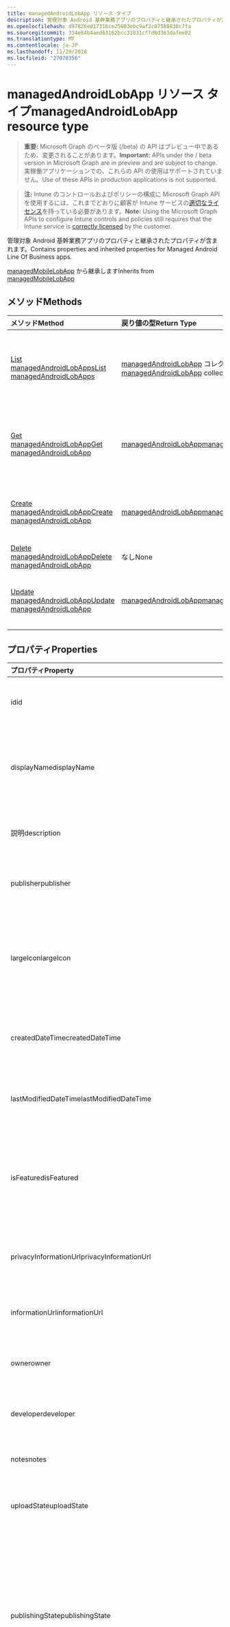 ```yaml
---
title: managedAndroidLobApp リソース タイプ
description: 管理対象 Android 基幹業務アプリのプロパティと継承されたプロパティが含まれます。
ms.openlocfilehash: d97826ed17316ce25603ebc9af2c07588830c7fa
ms.sourcegitcommit: 334e84b4aed63162bcc31831cffd6d363dafee02
ms.translationtype: MT
ms.contentlocale: ja-JP
ms.lasthandoff: 11/29/2018
ms.locfileid: "27070356"
---
```

# <a name="managedandroidlobapp-resource-type"></a><span data-ttu-id="44c7f-103">managedAndroidLobApp リソース タイプ</span><span class="sxs-lookup"><span data-stu-id="44c7f-103">managedAndroidLobApp resource type</span></span>

> <span data-ttu-id="44c7f-104">**重要:** Microsoft Graph のベータ版 (/beta) の API はプレビュー中であるため、変更されることがあります。</span><span class="sxs-lookup"><span data-stu-id="44c7f-104">**Important:** APIs under the / beta version in Microsoft Graph are in preview and are subject to change.</span></span> <span data-ttu-id="44c7f-105">実稼働アプリケーションでの、これらの API の使用はサポートされていません。</span><span class="sxs-lookup"><span data-stu-id="44c7f-105">Use of these APIs in production applications is not supported.</span></span>

> <span data-ttu-id="44c7f-106">**注:** Intune のコントロールおよびポリシーの構成に Microsoft Graph API を使用するには、これまでどおりに顧客が Intune サービスの[適切なライセンス](https://go.microsoft.com/fwlink/?linkid=839381)を持っている必要があります。</span><span class="sxs-lookup"><span data-stu-id="44c7f-106">**Note:** Using the Microsoft Graph APIs to configure Intune controls and policies still requires that the Intune service is [correctly licensed](https://go.microsoft.com/fwlink/?linkid=839381) by the customer.</span></span>

<span data-ttu-id="44c7f-107">管理対象 Android 基幹業務アプリのプロパティと継承されたプロパティが含まれます。</span><span class="sxs-lookup"><span data-stu-id="44c7f-107">Contains properties and inherited properties for Managed Android Line Of Business apps.</span></span>

<span data-ttu-id="44c7f-108">[managedMobileLobApp](../resources/intune-apps-managedmobilelobapp.md) から継承します</span><span class="sxs-lookup"><span data-stu-id="44c7f-108">Inherits from [managedMobileLobApp](../resources/intune-apps-managedmobilelobapp.md)</span></span>

## <a name="methods"></a><span data-ttu-id="44c7f-109">メソッド</span><span class="sxs-lookup"><span data-stu-id="44c7f-109">Methods</span></span>
|<span data-ttu-id="44c7f-110">メソッド</span><span class="sxs-lookup"><span data-stu-id="44c7f-110">Method</span></span>|<span data-ttu-id="44c7f-111">戻り値の型</span><span class="sxs-lookup"><span data-stu-id="44c7f-111">Return Type</span></span>|<span data-ttu-id="44c7f-112">説明</span><span class="sxs-lookup"><span data-stu-id="44c7f-112">Description</span></span>|
|:---|:---|:---|
|[<span data-ttu-id="44c7f-113">List managedAndroidLobApps</span><span class="sxs-lookup"><span data-stu-id="44c7f-113">List managedAndroidLobApps</span></span>](../api/intune-apps-managedandroidlobapp-list.md)|<span data-ttu-id="44c7f-114">[managedAndroidLobApp](../resources/intune-apps-managedandroidlobapp.md) コレクション</span><span class="sxs-lookup"><span data-stu-id="44c7f-114">[managedAndroidLobApp](../resources/intune-apps-managedandroidlobapp.md) collection</span></span>|<span data-ttu-id="44c7f-115">[managedAndroidLobApp](../resources/intune-apps-managedandroidlobapp.md) オブジェクトのプロパティとリレーションシップをリストします。</span><span class="sxs-lookup"><span data-stu-id="44c7f-115">List properties and relationships of the [managedAndroidLobApp](../resources/intune-apps-managedandroidlobapp.md) objects.</span></span>|
|[<span data-ttu-id="44c7f-116">Get managedAndroidLobApp</span><span class="sxs-lookup"><span data-stu-id="44c7f-116">Get managedAndroidLobApp</span></span>](../api/intune-apps-managedandroidlobapp-get.md)|[<span data-ttu-id="44c7f-117">managedAndroidLobApp</span><span class="sxs-lookup"><span data-stu-id="44c7f-117">managedAndroidLobApp</span></span>](../resources/intune-apps-managedandroidlobapp.md)|<span data-ttu-id="44c7f-118">[managedAndroidLobApp](../resources/intune-apps-managedandroidlobapp.md) オブジェクトのプロパティとリレーションシップを読み取ります。</span><span class="sxs-lookup"><span data-stu-id="44c7f-118">Read properties and relationships of the [managedAndroidLobApp](../resources/intune-apps-managedandroidlobapp.md) object.</span></span>|
|[<span data-ttu-id="44c7f-119">Create managedAndroidLobApp</span><span class="sxs-lookup"><span data-stu-id="44c7f-119">Create managedAndroidLobApp</span></span>](../api/intune-apps-managedandroidlobapp-create.md)|[<span data-ttu-id="44c7f-120">managedAndroidLobApp</span><span class="sxs-lookup"><span data-stu-id="44c7f-120">managedAndroidLobApp</span></span>](../resources/intune-apps-managedandroidlobapp.md)|<span data-ttu-id="44c7f-121">新しい [managedAndroidLobApp](../resources/intune-apps-managedandroidlobapp.md) オブジェクトを作成します。</span><span class="sxs-lookup"><span data-stu-id="44c7f-121">Create a new [managedAndroidLobApp](../resources/intune-apps-managedandroidlobapp.md) object.</span></span>|
|[<span data-ttu-id="44c7f-122">Delete managedAndroidLobApp</span><span class="sxs-lookup"><span data-stu-id="44c7f-122">Delete managedAndroidLobApp</span></span>](../api/intune-apps-managedandroidlobapp-delete.md)|<span data-ttu-id="44c7f-123">なし</span><span class="sxs-lookup"><span data-stu-id="44c7f-123">None</span></span>|<span data-ttu-id="44c7f-124">[managedAndroidLobApp](../resources/intune-apps-managedandroidlobapp.md) を削除します。</span><span class="sxs-lookup"><span data-stu-id="44c7f-124">Deletes a [managedAndroidLobApp](../resources/intune-apps-managedandroidlobapp.md).</span></span>|
|[<span data-ttu-id="44c7f-125">Update managedAndroidLobApp</span><span class="sxs-lookup"><span data-stu-id="44c7f-125">Update managedAndroidLobApp</span></span>](../api/intune-apps-managedandroidlobapp-update.md)|[<span data-ttu-id="44c7f-126">managedAndroidLobApp</span><span class="sxs-lookup"><span data-stu-id="44c7f-126">managedAndroidLobApp</span></span>](../resources/intune-apps-managedandroidlobapp.md)|<span data-ttu-id="44c7f-127">[managedAndroidLobApp](../resources/intune-apps-managedandroidlobapp.md) オブジェクトのプロパティを更新します。</span><span class="sxs-lookup"><span data-stu-id="44c7f-127">Update the properties of a [managedAndroidLobApp](../resources/intune-apps-managedandroidlobapp.md) object.</span></span>|

## <a name="properties"></a><span data-ttu-id="44c7f-128">プロパティ</span><span class="sxs-lookup"><span data-stu-id="44c7f-128">Properties</span></span>
|<span data-ttu-id="44c7f-129">プロパティ</span><span class="sxs-lookup"><span data-stu-id="44c7f-129">Property</span></span>|<span data-ttu-id="44c7f-130">型</span><span class="sxs-lookup"><span data-stu-id="44c7f-130">Type</span></span>|<span data-ttu-id="44c7f-131">説明</span><span class="sxs-lookup"><span data-stu-id="44c7f-131">Description</span></span>|
|:---|:---|:---|
|<span data-ttu-id="44c7f-132">id</span><span class="sxs-lookup"><span data-stu-id="44c7f-132">id</span></span>|<span data-ttu-id="44c7f-133">String</span><span class="sxs-lookup"><span data-stu-id="44c7f-133">String</span></span>|<span data-ttu-id="44c7f-134">エンティティのキー。</span><span class="sxs-lookup"><span data-stu-id="44c7f-134">Key of the entity.</span></span> <span data-ttu-id="44c7f-135">[mobileApp](../resources/intune-apps-mobileapp.md) から継承します</span><span class="sxs-lookup"><span data-stu-id="44c7f-135">Inherited from [mobileApp](../resources/intune-apps-mobileapp.md)</span></span>|
|<span data-ttu-id="44c7f-136">displayName</span><span class="sxs-lookup"><span data-stu-id="44c7f-136">displayName</span></span>|<span data-ttu-id="44c7f-137">String</span><span class="sxs-lookup"><span data-stu-id="44c7f-137">String</span></span>|<span data-ttu-id="44c7f-138">管理者が提供またはインポートしたアプリのタイトル。</span><span class="sxs-lookup"><span data-stu-id="44c7f-138">The admin provided or imported title of the app.</span></span> <span data-ttu-id="44c7f-139">[mobileApp](../resources/intune-apps-mobileapp.md) から継承します</span><span class="sxs-lookup"><span data-stu-id="44c7f-139">Inherited from [mobileApp](../resources/intune-apps-mobileapp.md)</span></span>|
|<span data-ttu-id="44c7f-140">説明</span><span class="sxs-lookup"><span data-stu-id="44c7f-140">description</span></span>|<span data-ttu-id="44c7f-141">String</span><span class="sxs-lookup"><span data-stu-id="44c7f-141">String</span></span>|<span data-ttu-id="44c7f-142">アプリの説明。</span><span class="sxs-lookup"><span data-stu-id="44c7f-142">The description of the app.</span></span> <span data-ttu-id="44c7f-143">[mobileApp](../resources/intune-apps-mobileapp.md) から継承します</span><span class="sxs-lookup"><span data-stu-id="44c7f-143">Inherited from [mobileApp](../resources/intune-apps-mobileapp.md)</span></span>|
|<span data-ttu-id="44c7f-144">publisher</span><span class="sxs-lookup"><span data-stu-id="44c7f-144">publisher</span></span>|<span data-ttu-id="44c7f-145">String</span><span class="sxs-lookup"><span data-stu-id="44c7f-145">String</span></span>|<span data-ttu-id="44c7f-146">アプリの発行元。</span><span class="sxs-lookup"><span data-stu-id="44c7f-146">The publisher of the app.</span></span> <span data-ttu-id="44c7f-147">[mobileApp](../resources/intune-apps-mobileapp.md) から継承します</span><span class="sxs-lookup"><span data-stu-id="44c7f-147">Inherited from [mobileApp](../resources/intune-apps-mobileapp.md)</span></span>|
|<span data-ttu-id="44c7f-148">largeIcon</span><span class="sxs-lookup"><span data-stu-id="44c7f-148">largeIcon</span></span>|[<span data-ttu-id="44c7f-149">mimeContent</span><span class="sxs-lookup"><span data-stu-id="44c7f-149">mimeContent</span></span>](../resources/intune-shared-mimecontent.md)|<span data-ttu-id="44c7f-150">アプリの詳細に表示され、アイコンのアップロードに使用される大きなアイコン。</span><span class="sxs-lookup"><span data-stu-id="44c7f-150">The large icon, to be displayed in the app details and used for upload of the icon.</span></span> <span data-ttu-id="44c7f-151">[mobileApp](../resources/intune-apps-mobileapp.md) から継承します</span><span class="sxs-lookup"><span data-stu-id="44c7f-151">Inherited from [mobileApp](../resources/intune-apps-mobileapp.md)</span></span>|
|<span data-ttu-id="44c7f-152">createdDateTime</span><span class="sxs-lookup"><span data-stu-id="44c7f-152">createdDateTime</span></span>|<span data-ttu-id="44c7f-153">DateTimeOffset</span><span class="sxs-lookup"><span data-stu-id="44c7f-153">DateTimeOffset</span></span>|<span data-ttu-id="44c7f-154">アプリが作成された日時。</span><span class="sxs-lookup"><span data-stu-id="44c7f-154">The date and time the app was created.</span></span> <span data-ttu-id="44c7f-155">[mobileApp](../resources/intune-apps-mobileapp.md) から継承します</span><span class="sxs-lookup"><span data-stu-id="44c7f-155">Inherited from [mobileApp](../resources/intune-apps-mobileapp.md)</span></span>|
|<span data-ttu-id="44c7f-156">lastModifiedDateTime</span><span class="sxs-lookup"><span data-stu-id="44c7f-156">lastModifiedDateTime</span></span>|<span data-ttu-id="44c7f-157">DateTimeOffset</span><span class="sxs-lookup"><span data-stu-id="44c7f-157">DateTimeOffset</span></span>|<span data-ttu-id="44c7f-158">アプリが最後に変更された日時。</span><span class="sxs-lookup"><span data-stu-id="44c7f-158">The date and time the app was last modified.</span></span> <span data-ttu-id="44c7f-159">[mobileApp](../resources/intune-apps-mobileapp.md) から継承します</span><span class="sxs-lookup"><span data-stu-id="44c7f-159">Inherited from [mobileApp](../resources/intune-apps-mobileapp.md)</span></span>|
|<span data-ttu-id="44c7f-160">isFeatured</span><span class="sxs-lookup"><span data-stu-id="44c7f-160">isFeatured</span></span>|<span data-ttu-id="44c7f-161">Boolean</span><span class="sxs-lookup"><span data-stu-id="44c7f-161">Boolean</span></span>|<span data-ttu-id="44c7f-162">アプリが管理者のおすすめとしてマークされたかどうかを示す値。[mobileApp](../resources/intune-apps-mobileapp.md) から継承します</span><span class="sxs-lookup"><span data-stu-id="44c7f-162">The value indicating whether the app is marked as featured by the admin. Inherited from [mobileApp](../resources/intune-apps-mobileapp.md)</span></span>|
|<span data-ttu-id="44c7f-163">privacyInformationUrl</span><span class="sxs-lookup"><span data-stu-id="44c7f-163">privacyInformationUrl</span></span>|<span data-ttu-id="44c7f-164">String</span><span class="sxs-lookup"><span data-stu-id="44c7f-164">String</span></span>|<span data-ttu-id="44c7f-165">プライバシーに関する声明の URL。</span><span class="sxs-lookup"><span data-stu-id="44c7f-165">The privacy statement Url.</span></span> <span data-ttu-id="44c7f-166">[mobileApp](../resources/intune-apps-mobileapp.md) から継承します</span><span class="sxs-lookup"><span data-stu-id="44c7f-166">Inherited from [mobileApp](../resources/intune-apps-mobileapp.md)</span></span>|
|<span data-ttu-id="44c7f-167">informationUrl</span><span class="sxs-lookup"><span data-stu-id="44c7f-167">informationUrl</span></span>|<span data-ttu-id="44c7f-168">String</span><span class="sxs-lookup"><span data-stu-id="44c7f-168">String</span></span>|<span data-ttu-id="44c7f-169">詳細情報の URL。</span><span class="sxs-lookup"><span data-stu-id="44c7f-169">The more information Url.</span></span> <span data-ttu-id="44c7f-170">[mobileApp](../resources/intune-apps-mobileapp.md) から継承します</span><span class="sxs-lookup"><span data-stu-id="44c7f-170">Inherited from [mobileApp](../resources/intune-apps-mobileapp.md)</span></span>|
|<span data-ttu-id="44c7f-171">owner</span><span class="sxs-lookup"><span data-stu-id="44c7f-171">owner</span></span>|<span data-ttu-id="44c7f-172">String</span><span class="sxs-lookup"><span data-stu-id="44c7f-172">String</span></span>|<span data-ttu-id="44c7f-173">アプリの所有者。</span><span class="sxs-lookup"><span data-stu-id="44c7f-173">The owner of the app.</span></span> <span data-ttu-id="44c7f-174">[mobileApp](../resources/intune-apps-mobileapp.md) から継承します</span><span class="sxs-lookup"><span data-stu-id="44c7f-174">Inherited from [mobileApp](../resources/intune-apps-mobileapp.md)</span></span>|
|<span data-ttu-id="44c7f-175">developer</span><span class="sxs-lookup"><span data-stu-id="44c7f-175">developer</span></span>|<span data-ttu-id="44c7f-176">String</span><span class="sxs-lookup"><span data-stu-id="44c7f-176">String</span></span>|<span data-ttu-id="44c7f-177">アプリの開発者。</span><span class="sxs-lookup"><span data-stu-id="44c7f-177">The developer of the app.</span></span> <span data-ttu-id="44c7f-178">[mobileApp](../resources/intune-apps-mobileapp.md) から継承します</span><span class="sxs-lookup"><span data-stu-id="44c7f-178">Inherited from [mobileApp](../resources/intune-apps-mobileapp.md)</span></span>|
|<span data-ttu-id="44c7f-179">notes</span><span class="sxs-lookup"><span data-stu-id="44c7f-179">notes</span></span>|<span data-ttu-id="44c7f-180">String</span><span class="sxs-lookup"><span data-stu-id="44c7f-180">String</span></span>|<span data-ttu-id="44c7f-181">アプリ用のメモ。</span><span class="sxs-lookup"><span data-stu-id="44c7f-181">Notes for the app.</span></span> <span data-ttu-id="44c7f-182">[mobileApp](../resources/intune-apps-mobileapp.md) から継承します</span><span class="sxs-lookup"><span data-stu-id="44c7f-182">Inherited from [mobileApp](../resources/intune-apps-mobileapp.md)</span></span>|
|<span data-ttu-id="44c7f-183">uploadState</span><span class="sxs-lookup"><span data-stu-id="44c7f-183">uploadState</span></span>|<span data-ttu-id="44c7f-184">Int32</span><span class="sxs-lookup"><span data-stu-id="44c7f-184">Int32</span></span>|<span data-ttu-id="44c7f-185">アップロードの状態です。</span><span class="sxs-lookup"><span data-stu-id="44c7f-185">The upload state.</span></span> <span data-ttu-id="44c7f-186">[mobileApp](../resources/intune-apps-mobileapp.md) から継承します</span><span class="sxs-lookup"><span data-stu-id="44c7f-186">Inherited from [mobileApp](../resources/intune-apps-mobileapp.md)</span></span>|
|<span data-ttu-id="44c7f-187">publishingState</span><span class="sxs-lookup"><span data-stu-id="44c7f-187">publishingState</span></span>|[<span data-ttu-id="44c7f-188">mobileAppPublishingState</span><span class="sxs-lookup"><span data-stu-id="44c7f-188">mobileAppPublishingState</span></span>](../resources/intune-apps-mobileapppublishingstate.md)|<span data-ttu-id="44c7f-189">アプリの発行の状態。</span><span class="sxs-lookup"><span data-stu-id="44c7f-189">The publishing state for the app.</span></span> <span data-ttu-id="44c7f-190">アプリが発行されていない限り、アプリを割り当てることができません。</span><span class="sxs-lookup"><span data-stu-id="44c7f-190">The app cannot be assigned unless the app is published.</span></span> <span data-ttu-id="44c7f-191">[MobileApp](../resources/intune-apps-mobileapp.md)から継承されます。</span><span class="sxs-lookup"><span data-stu-id="44c7f-191">Inherited from [mobileApp](../resources/intune-apps-mobileapp.md).</span></span> <span data-ttu-id="44c7f-192">可能な値は、`notPublished`、`processing`、`published` です。</span><span class="sxs-lookup"><span data-stu-id="44c7f-192">Possible values are: `notPublished`, `processing`, `published`.</span></span>|
|<span data-ttu-id="44c7f-193">appAvailability</span><span class="sxs-lookup"><span data-stu-id="44c7f-193">appAvailability</span></span>|[<span data-ttu-id="44c7f-194">managedAppAvailability</span><span class="sxs-lookup"><span data-stu-id="44c7f-194">managedAppAvailability</span></span>](../resources/intune-apps-managedappavailability.md)|<span data-ttu-id="44c7f-195">アプリケーションの可用性。</span><span class="sxs-lookup"><span data-stu-id="44c7f-195">The Application's availability.</span></span> <span data-ttu-id="44c7f-196">[ManagedApp](../resources/intune-apps-managedapp.md)から継承されます。</span><span class="sxs-lookup"><span data-stu-id="44c7f-196">Inherited from [managedApp](../resources/intune-apps-managedapp.md).</span></span> <span data-ttu-id="44c7f-197">可能な値は、`global`、`lineOfBusiness` です。</span><span class="sxs-lookup"><span data-stu-id="44c7f-197">Possible values are: `global`, `lineOfBusiness`.</span></span>|
|<span data-ttu-id="44c7f-198">version</span><span class="sxs-lookup"><span data-stu-id="44c7f-198">version</span></span>|<span data-ttu-id="44c7f-199">String</span><span class="sxs-lookup"><span data-stu-id="44c7f-199">String</span></span>|<span data-ttu-id="44c7f-200">アプリケーションのバージョン。</span><span class="sxs-lookup"><span data-stu-id="44c7f-200">The Application's version.</span></span> <span data-ttu-id="44c7f-201">[managedApp](../resources/intune-apps-managedapp.md) から継承します</span><span class="sxs-lookup"><span data-stu-id="44c7f-201">Inherited from [managedApp](../resources/intune-apps-managedapp.md)</span></span>|
|<span data-ttu-id="44c7f-202">committedContentVersion</span><span class="sxs-lookup"><span data-stu-id="44c7f-202">committedContentVersion</span></span>|<span data-ttu-id="44c7f-203">String</span><span class="sxs-lookup"><span data-stu-id="44c7f-203">String</span></span>|<span data-ttu-id="44c7f-204">内部にコミットされたコンテンツのバージョン。</span><span class="sxs-lookup"><span data-stu-id="44c7f-204">The internal committed content version.</span></span> <span data-ttu-id="44c7f-205">[managedMobileLobApp](../resources/intune-apps-managedmobilelobapp.md) から継承します</span><span class="sxs-lookup"><span data-stu-id="44c7f-205">Inherited from [managedMobileLobApp](../resources/intune-apps-managedmobilelobapp.md)</span></span>|
|<span data-ttu-id="44c7f-206">fileName</span><span class="sxs-lookup"><span data-stu-id="44c7f-206">fileName</span></span>|<span data-ttu-id="44c7f-207">String</span><span class="sxs-lookup"><span data-stu-id="44c7f-207">String</span></span>|<span data-ttu-id="44c7f-208">メインの Lob アプリケーションのファイル名。</span><span class="sxs-lookup"><span data-stu-id="44c7f-208">The name of the main Lob application file.</span></span> <span data-ttu-id="44c7f-209">[managedMobileLobApp](../resources/intune-apps-managedmobilelobapp.md) から継承します</span><span class="sxs-lookup"><span data-stu-id="44c7f-209">Inherited from [managedMobileLobApp](../resources/intune-apps-managedmobilelobapp.md)</span></span>|
|<span data-ttu-id="44c7f-210">size</span><span class="sxs-lookup"><span data-stu-id="44c7f-210">size</span></span>|<span data-ttu-id="44c7f-211">Int64</span><span class="sxs-lookup"><span data-stu-id="44c7f-211">Int64</span></span>|<span data-ttu-id="44c7f-212">アップロードされたすべてのファイルを含む合計サイズ。</span><span class="sxs-lookup"><span data-stu-id="44c7f-212">The total size, including all uploaded files.</span></span> <span data-ttu-id="44c7f-213">[managedMobileLobApp](../resources/intune-apps-managedmobilelobapp.md) から継承します</span><span class="sxs-lookup"><span data-stu-id="44c7f-213">Inherited from [managedMobileLobApp](../resources/intune-apps-managedmobilelobapp.md)</span></span>|
|<span data-ttu-id="44c7f-214">packageId</span><span class="sxs-lookup"><span data-stu-id="44c7f-214">packageId</span></span>|<span data-ttu-id="44c7f-215">String</span><span class="sxs-lookup"><span data-stu-id="44c7f-215">String</span></span>|<span data-ttu-id="44c7f-216">パッケージの識別子。</span><span class="sxs-lookup"><span data-stu-id="44c7f-216">The package identifier.</span></span>|
|<span data-ttu-id="44c7f-217">identityName</span><span class="sxs-lookup"><span data-stu-id="44c7f-217">identityName</span></span>|<span data-ttu-id="44c7f-218">String</span><span class="sxs-lookup"><span data-stu-id="44c7f-218">String</span></span>|<span data-ttu-id="44c7f-219">ID 名。</span><span class="sxs-lookup"><span data-stu-id="44c7f-219">The Identity Name.</span></span>|
|<span data-ttu-id="44c7f-220">minimumSupportedOperatingSystem</span><span class="sxs-lookup"><span data-stu-id="44c7f-220">minimumSupportedOperatingSystem</span></span>|[<span data-ttu-id="44c7f-221">androidMinimumOperatingSystem</span><span class="sxs-lookup"><span data-stu-id="44c7f-221">androidMinimumOperatingSystem</span></span>](../resources/intune-apps-androidminimumoperatingsystem.md)|<span data-ttu-id="44c7f-222">該当するオペレーティング システムの最小の値です。</span><span class="sxs-lookup"><span data-stu-id="44c7f-222">The value for the minimum applicable operating system.</span></span>|
|<span data-ttu-id="44c7f-223">versionName</span><span class="sxs-lookup"><span data-stu-id="44c7f-223">versionName</span></span>|<span data-ttu-id="44c7f-224">String</span><span class="sxs-lookup"><span data-stu-id="44c7f-224">String</span></span>|<span data-ttu-id="44c7f-225">管理対象 Android 基幹業務 (LoB) アプリのバージョン名。</span><span class="sxs-lookup"><span data-stu-id="44c7f-225">The version name of managed Android Line of Business (LoB) app.</span></span>|
|<span data-ttu-id="44c7f-226">versionCode</span><span class="sxs-lookup"><span data-stu-id="44c7f-226">versionCode</span></span>|<span data-ttu-id="44c7f-227">String</span><span class="sxs-lookup"><span data-stu-id="44c7f-227">String</span></span>|<span data-ttu-id="44c7f-228">管理対象 Android 基幹業務 (LoB) アプリのバージョン コード。</span><span class="sxs-lookup"><span data-stu-id="44c7f-228">The version code of managed Android Line of Business (LoB) app.</span></span>|
|<span data-ttu-id="44c7f-229">identityVersion</span><span class="sxs-lookup"><span data-stu-id="44c7f-229">identityVersion</span></span>|<span data-ttu-id="44c7f-230">String</span><span class="sxs-lookup"><span data-stu-id="44c7f-230">String</span></span>|<span data-ttu-id="44c7f-231">ID のバージョン。</span><span class="sxs-lookup"><span data-stu-id="44c7f-231">The identity version.</span></span>|

## <a name="relationships"></a><span data-ttu-id="44c7f-232">リレーションシップ</span><span class="sxs-lookup"><span data-stu-id="44c7f-232">Relationships</span></span>
|<span data-ttu-id="44c7f-233">リレーションシップ</span><span class="sxs-lookup"><span data-stu-id="44c7f-233">Relationship</span></span>|<span data-ttu-id="44c7f-234">型</span><span class="sxs-lookup"><span data-stu-id="44c7f-234">Type</span></span>|<span data-ttu-id="44c7f-235">説明</span><span class="sxs-lookup"><span data-stu-id="44c7f-235">Description</span></span>|
|:---|:---|:---|
|<span data-ttu-id="44c7f-236">categories</span><span class="sxs-lookup"><span data-stu-id="44c7f-236">categories</span></span>|<span data-ttu-id="44c7f-237">[mobileAppCategory](../resources/intune-apps-mobileappcategory.md) コレクション</span><span class="sxs-lookup"><span data-stu-id="44c7f-237">[mobileAppCategory](../resources/intune-apps-mobileappcategory.md) collection</span></span>|<span data-ttu-id="44c7f-238">このアプリのカテゴリのリスト。</span><span class="sxs-lookup"><span data-stu-id="44c7f-238">The list of categories for this app.</span></span> <span data-ttu-id="44c7f-239">[mobileApp](../resources/intune-apps-mobileapp.md) から継承します</span><span class="sxs-lookup"><span data-stu-id="44c7f-239">Inherited from [mobileApp](../resources/intune-apps-mobileapp.md)</span></span>|
|<span data-ttu-id="44c7f-240">assignments</span><span class="sxs-lookup"><span data-stu-id="44c7f-240">assignments</span></span>|<span data-ttu-id="44c7f-241">[mobileAppAssignment](../resources/intune-apps-mobileappassignment.md) コレクション</span><span class="sxs-lookup"><span data-stu-id="44c7f-241">[mobileAppAssignment](../resources/intune-apps-mobileappassignment.md) collection</span></span>|<span data-ttu-id="44c7f-242">このモバイル アプリのグループ割り当てのリスト。</span><span class="sxs-lookup"><span data-stu-id="44c7f-242">The list of group assignments for this mobile app.</span></span> <span data-ttu-id="44c7f-243">[mobileApp](../resources/intune-apps-mobileapp.md) から継承します</span><span class="sxs-lookup"><span data-stu-id="44c7f-243">Inherited from [mobileApp](../resources/intune-apps-mobileapp.md)</span></span>|
|<span data-ttu-id="44c7f-244">installSummary</span><span class="sxs-lookup"><span data-stu-id="44c7f-244">installSummary</span></span>|[<span data-ttu-id="44c7f-245">mobileAppInstallSummary</span><span class="sxs-lookup"><span data-stu-id="44c7f-245">mobileAppInstallSummary</span></span>](../resources/intune-apps-mobileappinstallsummary.md)|<span data-ttu-id="44c7f-246">モバイル アプリ インストール概要です。</span><span class="sxs-lookup"><span data-stu-id="44c7f-246">Mobile App Install Summary.</span></span> <span data-ttu-id="44c7f-247">[mobileApp](../resources/intune-apps-mobileapp.md) から継承します</span><span class="sxs-lookup"><span data-stu-id="44c7f-247">Inherited from [mobileApp](../resources/intune-apps-mobileapp.md)</span></span>|
|<span data-ttu-id="44c7f-248">deviceStatuses</span><span class="sxs-lookup"><span data-stu-id="44c7f-248">deviceStatuses</span></span>|<span data-ttu-id="44c7f-249">[mobileAppInstallStatus](../resources/intune-apps-mobileappinstallstatus.md)コレクション</span><span class="sxs-lookup"><span data-stu-id="44c7f-249">[mobileAppInstallStatus](../resources/intune-apps-mobileappinstallstatus.md) collection</span></span>|<span data-ttu-id="44c7f-250">このモバイル アプリケーションのインストール状況の一覧です。</span><span class="sxs-lookup"><span data-stu-id="44c7f-250">The list of installation states for this mobile app.</span></span> <span data-ttu-id="44c7f-251">[mobileApp](../resources/intune-apps-mobileapp.md) から継承します</span><span class="sxs-lookup"><span data-stu-id="44c7f-251">Inherited from [mobileApp](../resources/intune-apps-mobileapp.md)</span></span>|
|<span data-ttu-id="44c7f-252">userStatuses</span><span class="sxs-lookup"><span data-stu-id="44c7f-252">userStatuses</span></span>|<span data-ttu-id="44c7f-253">[userAppInstallStatus](../resources/intune-apps-userappinstallstatus.md)コレクション</span><span class="sxs-lookup"><span data-stu-id="44c7f-253">[userAppInstallStatus](../resources/intune-apps-userappinstallstatus.md) collection</span></span>|<span data-ttu-id="44c7f-254">このモバイル アプリケーションのインストール状況の一覧です。</span><span class="sxs-lookup"><span data-stu-id="44c7f-254">The list of installation states for this mobile app.</span></span> <span data-ttu-id="44c7f-255">[mobileApp](../resources/intune-apps-mobileapp.md) から継承します</span><span class="sxs-lookup"><span data-stu-id="44c7f-255">Inherited from [mobileApp](../resources/intune-apps-mobileapp.md)</span></span>|
|<span data-ttu-id="44c7f-256">contentVersions</span><span class="sxs-lookup"><span data-stu-id="44c7f-256">contentVersions</span></span>|<span data-ttu-id="44c7f-257">[mobileAppContent](../resources/intune-apps-mobileappcontent.md) コレクション</span><span class="sxs-lookup"><span data-stu-id="44c7f-257">[mobileAppContent](../resources/intune-apps-mobileappcontent.md) collection</span></span>|<span data-ttu-id="44c7f-258">このアプリのコンテンツのバージョンのリスト。</span><span class="sxs-lookup"><span data-stu-id="44c7f-258">The list of content versions for this app.</span></span> <span data-ttu-id="44c7f-259">[managedMobileLobApp](../resources/intune-apps-managedmobilelobapp.md) から継承します</span><span class="sxs-lookup"><span data-stu-id="44c7f-259">Inherited from [managedMobileLobApp](../resources/intune-apps-managedmobilelobapp.md)</span></span>|

## <a name="json-representation"></a><span data-ttu-id="44c7f-260">JSON 表記</span><span class="sxs-lookup"><span data-stu-id="44c7f-260">JSON Representation</span></span>
<span data-ttu-id="44c7f-261">以下は、リソースの JSON 表記です。</span><span class="sxs-lookup"><span data-stu-id="44c7f-261">Here is a JSON representation of the resource.</span></span>
<!-- {
  "blockType": "resource",
  "keyProperty": "id",
  "@odata.type": "microsoft.graph.managedAndroidLobApp"
}
-->
``` json
{
  "@odata.type": "#microsoft.graph.managedAndroidLobApp",
  "id": "String (identifier)",
  "displayName": "String",
  "description": "String",
  "publisher": "String",
  "largeIcon": {
    "@odata.type": "microsoft.graph.mimeContent",
    "type": "String",
    "value": "binary"
  },
  "createdDateTime": "String (timestamp)",
  "lastModifiedDateTime": "String (timestamp)",
  "isFeatured": true,
  "privacyInformationUrl": "String",
  "informationUrl": "String",
  "owner": "String",
  "developer": "String",
  "notes": "String",
  "uploadState": 1024,
  "publishingState": "String",
  "appAvailability": "String",
  "version": "String",
  "committedContentVersion": "String",
  "fileName": "String",
  "size": 1024,
  "packageId": "String",
  "identityName": "String",
  "minimumSupportedOperatingSystem": {
    "@odata.type": "microsoft.graph.androidMinimumOperatingSystem",
    "v4_0": true,
    "v4_0_3": true,
    "v4_1": true,
    "v4_2": true,
    "v4_3": true,
    "v4_4": true,
    "v5_0": true,
    "v5_1": true,
    "v6_0": true,
    "v7_0": true,
    "v7_1": true,
    "v8_0": true,
    "v8_1": true,
    "v9_0": true
  },
  "versionName": "String",
  "versionCode": "String",
  "identityVersion": "String"
}
```






